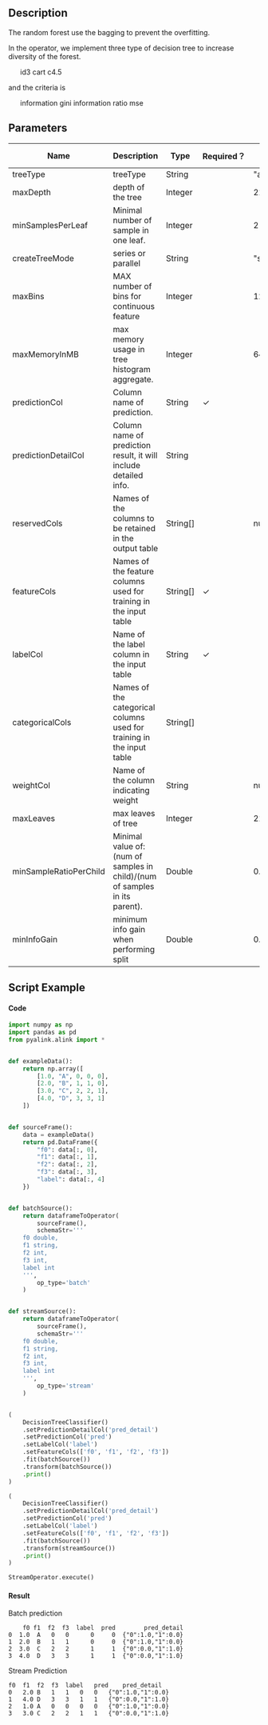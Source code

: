 ## Description
The random forest use the bagging to prevent the overfitting.

 In the operator, we implement three type of decision tree to
 increase diversity of the forest.
 <ul>
     <tr>id3</tr>
     <tr>cart</tr>
     <tr>c4.5</tr>
 </ul>
 and the criteria is
 <ul>
     <tr>information</tr>
     <tr>gini</tr>
     <tr>information ratio</tr>
     <tr>mse</tr>
 </ul>

## Parameters
| Name | Description | Type | Required？ | Default Value |
| --- | --- | --- | --- | --- |
| treeType | treeType | String |  | "avg" |
| maxDepth | depth of the tree | Integer |  | 2147483647 |
| minSamplesPerLeaf | Minimal number of sample in one leaf. | Integer |  | 2 |
| createTreeMode | series or parallel | String |  | "series" |
| maxBins | MAX number of bins for continuous feature | Integer |  | 128 |
| maxMemoryInMB | max memory usage in tree histogram aggregate. | Integer |  | 64 |
| predictionCol | Column name of prediction. | String | ✓ |  |
| predictionDetailCol | Column name of prediction result, it will include detailed info. | String |  |  |
| reservedCols | Names of the columns to be retained in the output table | String[] |  | null |
| featureCols | Names of the feature columns used for training in the input table | String[] | ✓ |  |
| labelCol | Name of the label column in the input table | String | ✓ |  |
| categoricalCols | Names of the categorical columns used for training in the input table | String[] |  |  |
| weightCol | Name of the column indicating weight | String |  | null |
| maxLeaves | max leaves of tree | Integer |  | 2147483647 |
| minSampleRatioPerChild | Minimal value of: (num of samples in child)/(num of samples in its parent). | Double |  | 0.0 |
| minInfoGain | minimum info gain when performing split | Double |  | 0.0 |


## Script Example

#### Code

```python
import numpy as np
import pandas as pd
from pyalink.alink import *


def exampleData():
    return np.array([
        [1.0, "A", 0, 0, 0],
        [2.0, "B", 1, 1, 0],
        [3.0, "C", 2, 2, 1],
        [4.0, "D", 3, 3, 1]
    ])


def sourceFrame():
    data = exampleData()
    return pd.DataFrame({
        "f0": data[:, 0],
        "f1": data[:, 1],
        "f2": data[:, 2],
        "f3": data[:, 3],
        "label": data[:, 4]
    })


def batchSource():
    return dataframeToOperator(
        sourceFrame(),
        schemaStr='''
    f0 double, 
    f1 string, 
    f2 int, 
    f3 int, 
    label int
    ''',
        op_type='batch'
    )


def streamSource():
    return dataframeToOperator(
        sourceFrame(),
        schemaStr='''
    f0 double, 
    f1 string, 
    f2 int, 
    f3 int, 
    label int
    ''',
        op_type='stream'
    )


(
    DecisionTreeClassifier()
    .setPredictionDetailCol('pred_detail')
    .setPredictionCol('pred')
    .setLabelCol('label')
    .setFeatureCols(['f0', 'f1', 'f2', 'f3'])
    .fit(batchSource())
    .transform(batchSource())
    .print()
)

(
    DecisionTreeClassifier()
    .setPredictionDetailCol('pred_detail')
    .setPredictionCol('pred')
    .setLabelCol('label')
    .setFeatureCols(['f0', 'f1', 'f2', 'f3'])
    .fit(batchSource())
    .transform(streamSource())
    .print()
)

StreamOperator.execute()
```

#### Result
Batch prediction
```
    f0 f1  f2  f3  label  pred        pred_detail
0  1.0  A   0   0      0     0  {"0":1.0,"1":0.0}
1  2.0  B   1   1      0     0  {"0":1.0,"1":0.0}
2  3.0  C   2   2      1     1  {"0":0.0,"1":1.0}
3  4.0  D   3   3      1     1  {"0":0.0,"1":1.0}
```
Stream Prediction
```
f0	f1	f2	f3	label	pred	pred_detail
0	2.0	B	1	1	0	0	{"0":1.0,"1":0.0}
1	4.0	D	3	3	1	1	{"0":0.0,"1":1.0}
2	1.0	A	0	0	0	0	{"0":1.0,"1":0.0}
3	3.0	C	2	2	1	1	{"0":0.0,"1":1.0}
```

